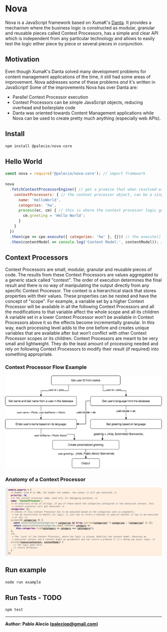 # Nova

Nova is a JavaScript framework based on XumaK's [Danta](https://github.com/DantaFramework). It provides a mechanism where the business logic is constructed as modular, granular and reusable pieces called Context Processors, has a simple and clear API which is independent from any particular technology and allows to easily test the logic either piece by piece or several pieces in conjunction.

## Motivation
Even though XumaK's Danta solved many development problems for content management applications of the time,
it still had some areas of improvement. Nova addresses some of these problems _and_ it's written in JavaScript!
Some of the improvements Nova has over Danta are:

- Parallel Context Processor execution
- Context Processors can be simple JavaScript objects, reducing overhead and boilerplate code
- Danta was oriented towards Content Management applications while Nova can be used to create pretty much anything (especially web APIs).

## Install

```javascript
npm install @palecio/nova-core
```

## Hello World

```javascript
const nova = require('@palecio/nova-core'); // import framework

nova
  .fetchContextProcessorEngine({ // get a promise that when resolved will return the context processor engine
    contextProcessors: { // the context processor object, can be a single object or an array of objects
      name: 'HelloWorld',
      categories: 'hw',
      process(ec, cm) { // this is where the context processor logic goes
        cm.greeting = 'Hello World';
      }
    }
  })
  .then(cpe => cpe.execute({ categories: 'hw' }, {})) // the execute() method receives an execution context and an initial content model
  .then(contentModel => console.log('Content Model:', contentModel)); // get the resulting content model
```

## Context Processors

Context Processors are small, modular, granular and reusable pieces of code. The results from these Context Processors are values aggregated to a generic stack called
"context". The order of execution determines the final result and there is no way of manipulating the output directly from any specific Context Processor. The context
is a hierarchical stack that stores properties with their values. These properties can be nested and have the concept of "scope". For example, a variable set by a higher
Context Processor will be available in all the following Context Processors and all the modifications to that variable affect the whole scope and all its children A variable
set in a lower Context Processor won’t be available in Context Processors above it so the effects become incrementally granular.
In this way, each processing level adds to the one before and creates unique variables that are available after but won’t conflict with other Context Processor scopes or its children.
Context Processors are meant to be very small and lightweight. They do the least amount of processing needed and rely on following Context Processors to modify their result (if required) into something appropriate.

### Context Processor Flow Example
![Context Processor Diagram](./docs/img/NovaContextProcessorExample.jpg)

### Anatomy of a Context Processor

![Anatomy of a Context Processor](./docs/img/context-processor-anatomy.png)

## Run example
```bash
node run example
```

## Run Tests - TODO
```bash
npm test
```

---
**Author: Pablo Alecio (paleciop@gmail.com)**
